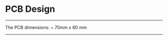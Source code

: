 # PCB Design
______________________________
The PCB dimensions: ~ 70mm x 60 mm
______________________________
